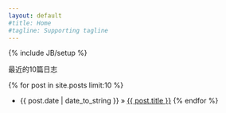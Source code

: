 ```yaml
---
layout: default
#title: Home
#tagline: Supporting tagline
---
```

{% include JB/setup %}

最近的10篇日志

  {% for post in site.posts limit:10  %}
* {{ post.date | date_to_string }} &raquo; <a href="{{ BASE_PATH }}{{ post.url }}">{{ post.title }}</a>
  {% endfor %}
